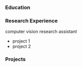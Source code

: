 
### Education

### Research Experience
computer vision research assistant
- project 1
- project 2

### Projects
  
